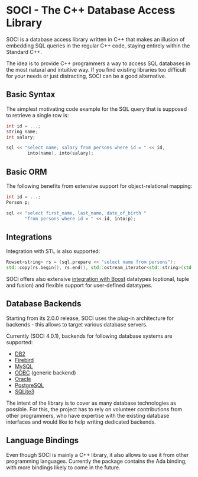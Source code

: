 # SOCI - The C++ Database Access Library

SOCI is a database access library written in C++ that makes an illusion of embedding
SQL queries in the regular C++ code, staying entirely within the Standard C++.

The idea is to provide C++ programmers a way to access SQL databases in the most natural and intuitive way.
If you find existing libraries too difficult for your needs or just distracting, SOCI can be a good alternative.

## Basic Syntax

The simplest motivating code example for the SQL query that is supposed to retrieve a single row is:

```cpp
int id = ...;
string name;
int salary;

sql << "select name, salary from persons where id = " << id,
        into(name), into(salary);
```

## Basic ORM

The following benefits from extensive support for object-relational mapping:

```cpp
int id = ...;
Person p;

sql << "select first_name, last_name, date_of_birth "
       "from persons where id = " << id, into(p);
```

## Integrations

Integration with STL is also supported:

```cpp
Rowset<string> rs = (sql.prepare << "select name from persons");
std::copy(rs.begin(), rs.end(), std::ostream_iterator<std::string>(std::cout, "\n"));
```

SOCI offers also extensive [integration with Boost](boost.md) datatypes (optional, tuple and fusion) and flexible support for user-defined datatypes.

## Database Backends

Starting from its 2.0.0 release, SOCI uses the plug-in architecture for
backends - this allows to target various database servers.

Currently (SOCI 4.0.1), backends for following database systems are supported:

* [DB2](backends/db2.md)
* [Firebird](backends/firebird.md)
* [MySQL](backends/mysql.md)
* [ODBC](backends/odbc.md) (generic backend)
* [Oracle](backends/oracle.md)
* [PostgreSQL](backends/postgresql.md)
* [SQLite3](backends/sqlite3.md)

The intent of the library is to cover as many database technologies as possible.
For this, the project has to rely on volunteer contributions from other programmers,
who have expertise with the existing database interfaces and would like to help
writing dedicated backends.

## Language Bindings

Even though SOCI is mainly a C++ library, it also allows to use it from other programming languages.
Currently the package contains the Ada binding, with more bindings likely to come in the future.
